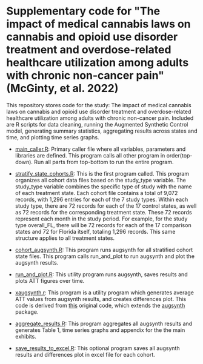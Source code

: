 # Supplementary code for "The impact of medical cannabis laws on cannabis and opioid use disorder treatment and overdose-related healthcare utilization among adults with chronic non-cancer pain" (McGinty, et al. 2022)
This repository stores code for the study: The impact of medical cannabis laws on cannabis and opioid use disorder treatment and overdose-related healthcare utilization among adults with chronic non-cancer pain. 
Included are R scripts for data cleaning, running the Augmented Synthetic Control model, generating summary statistics, aggregating results across states and time, and plotting time series graphs.


- [main_caller.R](main_caller.R): 
Primary caller file where all variables, parameters and libraries are defined. 
This program calls all other program in order(top-down).
Run all parts from top-bottom to run the entire program.


- [stratify_state_cohorts.R](stratify_state_cohorts.R): 
This is the first program called. This program organizes all cohort data files based on the study_type variable. The study_type variable combines the specific type of study with the name of each treatment state. Each cohort file contains a total of 9,072 records, with 1,296 entries for each of the 7 study types. Within each study type, there are 72 records for each of the 17 control states, as well as 72 records for the corresponding treatment state. These 72 records represent each month in the study period. For example, for the study type overall_FL, there will be 72 records for each of the 17 comparison states and 72 for Florida itself, totaling 1,296 records. This same structure applies to all treatment states.


- [cohort_augsynth.R](cohort_augsynth.R):
This program runs augsynth for all stratified cohort state files. This program calls run_and_plot to run augsynth and plot the augsynth results.  


- [run_and_plot.R](run_and_plot.R):
This utility program runs augsynth, saves results and plots ATT figures over time.


- [xaugsynth.r](xaugsynth.r):
This program is a utility program which generates average ATT values from augsynth results, and creates differences plot. This code is derived from [this](https://github.com/nickseewald/opioid-prescribing-augsynth/blob/main/xaugsynth.R) original code, which extends the [augsynth](https://github.com/ebenmichael/augsynth) package. 


- [aggregate_results.R](aggregate_results.R):
This program aggregates all augsynth results and generates Table 1, time series graphs and appendix for the the main exhibits.


- [save_results_to_excel.R](save_results_to_excel.R):
This optional program saves all augsynth results and differences plot in excel file for each cohort.
